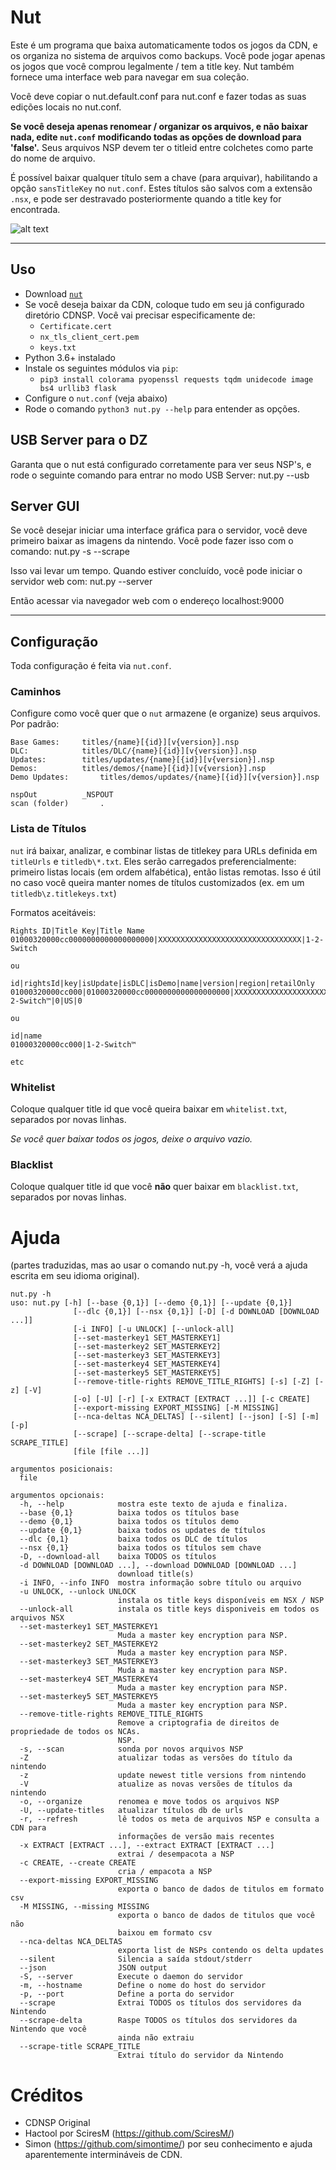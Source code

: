 # Nut
Este é um programa que baixa automaticamente todos os jogos da CDN, e os organiza no sistema de arquivos como backups. Você pode jogar apenas os jogos que você comprou legalmente / tem a title key. Nut também fornece uma interface web para navegar em sua coleção.

Você deve copiar o nut.default.conf para nut.conf e fazer todas as suas edições locais no nut.conf.

**Se você deseja apenas renomear / organizar os arquivos, e não baixar nada, edite `nut.conf` modificando todas as opções de download para 'false'.** Seus arquivos NSP devem ter o titleid entre colchetes como parte do nome de arquivo.

É possível baixar qualquer título sem a chave (para arquivar), habilitando a opção `sansTitleKey` no `nut.conf`. Estes títulos são salvos com a extensão `.nsx`, e pode ser destravado posteriormente quando a title key for encontrada.

![alt text](https://raw.githubusercontent.com/blawar/nut/master/public_html/images/ss.jpg)

---------

## Uso
 - Download [`nut`](https://github.com/blawar/nut/archive/master.zip)
 - Se você deseja baixar da CDN, coloque tudo em seu já configurado diretório CDNSP. Você vai precisar especificamente de:
	- `Certificate.cert`
	- `nx_tls_client_cert.pem`
	- `keys.txt`
 - Python 3.6+ instalado
 - Instale os seguintes módulos via `pip`:
 	 - `pip3 install colorama pyopenssl requests tqdm unidecode image bs4 urllib3 flask`
 - Configure o `nut.conf` (veja abaixo)
 - Rode o comando `python3 nut.py --help` para entender as opções.
 
 ## USB Server para o DZ
Garanta que o nut está configurado corretamente para ver seus NSP's, e rode o seguinte comando para entrar no modo USB Server: nut.py --usb

## Server GUI
Se você desejar iniciar uma interface gráfica para o servidor, você deve primeiro baixar as imagens da nintendo. Você pode fazer isso com o comando:
nut.py -s --scrape

Isso vai levar um tempo. Quando estiver concluído, você pode iniciar o servidor web com:
nut.py --server

Então acessar via navegador web com o endereço localhost:9000

---------

## Configuração
Toda configuração é feita via `nut.conf`.

### Caminhos
Configure como você quer que o `nut` armazene (e organize) seus arquivos. Por padrão:
```
Base Games:		titles/{name}[{id}][v{version}].nsp
DLC:			titles/DLC/{name}[{id}][v{version}].nsp
Updates:		titles/updates/{name}[{id}][v{version}].nsp
Demos: 			titles/demos/{name}[{id}][v{version}].nsp
Demo Updates:		titles/demos/updates/{name}[{id}][v{version}].nsp

nspOut			_NSPOUT
scan (folder)		.
```

### Lista de Títulos
`nut` irá baixar, analizar, e combinar listas de titlekey para URLs definida em `titleUrls` e `titledb\*.txt`. Eles serão carregados preferencialmente: primeiro listas locais (em ordem alfabética), então listas remotas. Isso é útil no caso você queira manter nomes de títulos customizados (ex. em um `titledb\z.titlekeys.txt`)

Formatos aceitáveis: 
```
Rights ID|Title Key|Title Name
01000320000cc0000000000000000000|XXXXXXXXXXXXXXXXXXXXXXXXXXXXXXXX|1-2-Switch

ou

id|rightsId|key|isUpdate|isDLC|isDemo|name|version|region|retailOnly
01000320000cc000|01000320000cc0000000000000000000|XXXXXXXXXXXXXXXXXXXXXXXXXXXXXXXX|0|0|0|1-2-Switch™|0|US|0

ou

id|name
01000320000cc000|1-2-Switch™

etc
```

### Whitelist
Coloque qualquer title id que você queira baixar em `whitelist.txt`, separados por novas linhas.

*Se você quer baixar todos os jogos, deixe o arquivo vazio.*

### Blacklist
Coloque qualquer title id que você **não** quer baixar em `blacklist.txt`, separados por novas linhas.

# Ajuda
(partes traduzidas, mas ao usar o comando nut.py -h, você verá a ajuda escrita em seu idioma original).
```
nut.py -h
uso: nut.py [-h] [--base {0,1}] [--demo {0,1}] [--update {0,1}]
              [--dlc {0,1}] [--nsx {0,1}] [-D] [-d DOWNLOAD [DOWNLOAD ...]]
              [-i INFO] [-u UNLOCK] [--unlock-all]
              [--set-masterkey1 SET_MASTERKEY1]
              [--set-masterkey2 SET_MASTERKEY2]
              [--set-masterkey3 SET_MASTERKEY3]
              [--set-masterkey4 SET_MASTERKEY4]
              [--set-masterkey5 SET_MASTERKEY5]
              [--remove-title-rights REMOVE_TITLE_RIGHTS] [-s] [-Z] [-z] [-V]
              [-o] [-U] [-r] [-x EXTRACT [EXTRACT ...]] [-c CREATE]
              [--export-missing EXPORT_MISSING] [-M MISSING]
              [--nca-deltas NCA_DELTAS] [--silent] [--json] [-S] [-m] [-p]
              [--scrape] [--scrape-delta] [--scrape-title SCRAPE_TITLE]
              [file [file ...]]

argumentos posicionais:
  file

argumentos opcionais:
  -h, --help            mostra este texto de ajuda e finaliza.
  --base {0,1}          baixa todos os títulos base
  --demo {0,1}          baixa todos os títulos demo
  --update {0,1}        baixa todos os updates de títulos
  --dlc {0,1}           baixa todos os DLC de títulos
  --nsx {0,1}           baixa todos os títulos sem chave
  -D, --download-all    baixa TODOS os títulos
  -d DOWNLOAD [DOWNLOAD ...], --download DOWNLOAD [DOWNLOAD ...]
                        download title(s)
  -i INFO, --info INFO  mostra informação sobre título ou arquivo
  -u UNLOCK, --unlock UNLOCK
                        instala os title keys disponíveis em NSX / NSP
  --unlock-all          instala os title keys disponiveis em todos os arquivos NSX
  --set-masterkey1 SET_MASTERKEY1
                        Muda a master key encryption para NSP.
  --set-masterkey2 SET_MASTERKEY2
                        Muda a master key encryption para NSP.
  --set-masterkey3 SET_MASTERKEY3
                        Muda a master key encryption para NSP.
  --set-masterkey4 SET_MASTERKEY4
                        Muda a master key encryption para NSP.
  --set-masterkey5 SET_MASTERKEY5
                        Muda a master key encryption para NSP.
  --remove-title-rights REMOVE_TITLE_RIGHTS
                        Remove a criptografia de direitos de propriedade de todos os NCAs.
                        NSP.
  -s, --scan            sonda por novos arquivos NSP
  -Z                    atualizar todas as versões do título da nintendo
  -z                    update newest title versions from nintendo
  -V                    atualize as novas versões de títulos da nintendo
  -o, --organize        renomea e move todos os arquivos NSP
  -U, --update-titles   atualizar títulos db de urls
  -r, --refresh         lê todos os meta de arquivos NSP e consulta a CDN para
                        informações de versão mais recentes
  -x EXTRACT [EXTRACT ...], --extract EXTRACT [EXTRACT ...]
                        extrai / desempacota a NSP
  -c CREATE, --create CREATE
                        cria / empacota a NSP
  --export-missing EXPORT_MISSING
                        exporta o banco de dados de titulos em formato csv
  -M MISSING, --missing MISSING
                        exporta o banco de dados de titulos que você não
                        baixou em formato csv
  --nca-deltas NCA_DELTAS
                        exporta list de NSPs contendo os delta updates
  --silent              Silencia a saída stdout/stderr
  --json                JSON output
  -S, --server          Execute o daemon do servidor
  -m, --hostname        Define o nome do host do servidor
  -p, --port            Define a porta do servidor
  --scrape              Extrai TODOS os títulos dos servidores da Nintendo
  --scrape-delta        Raspe TODOS os títulos dos servidores da Nintendo que você
                        ainda não extraiu
  --scrape-title SCRAPE_TITLE
                        Extrai título do servidor da Nintendo
```

# Créditos
- CDNSP Original
- Hactool por SciresM (https://github.com/SciresM/)
- Simon (https://github.com/simontime/) por seu conhecimento e ajuda aparentemente intermináveis ​​de CDN.
